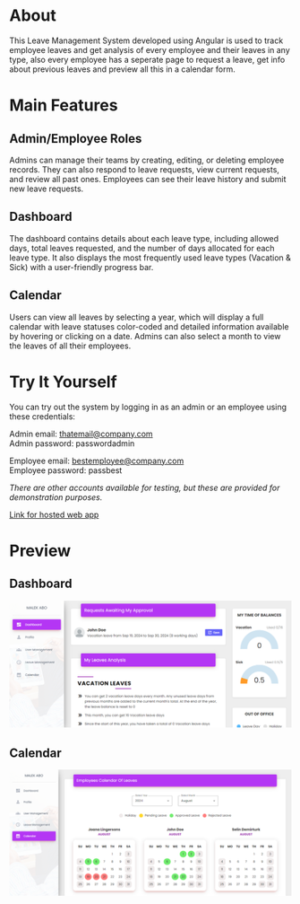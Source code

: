 # About
This Leave Management System developed using Angular is used to track employee leaves and get analysis of every employee and their leaves in any type, also every employee has a seperate page to request a leave, get info about previous leaves and preview all this in a calendar form.



  
     
# Main Features
## Admin/Employee Roles
Admins can manage their teams by creating, editing, or deleting employee records. They can also respond to leave requests, view current requests, and review all past ones. Employees can see their leave history and submit new leave requests.

## Dashboard
The dashboard contains details about each leave type, including allowed days, total leaves requested, and the number of days allocated for each leave type. It also displays the most frequently used leave types (Vacation & Sick) with a user-friendly progress bar.

## Calendar
Users can view all leaves by selecting a year, which will display a full calendar with leave statuses color-coded and detailed information available by hovering or clicking on a date. Admins can also select a month to view the leaves of all their employees.

# Try It Yourself
You can try out the system by logging in as an admin or an employee using these credentials:<br>

Admin email: thatemail@company.com<br>
Admin password: passwordadmin<br>

Employee email: bestemployee@company.com<br>
Employee password: passbest<br>

_There are other accounts available for testing, but these are provided for demonstration purposes._

[Link for hosted web app](https://leave-management-a3f46.web.app/)

# Preview
## Dashboard
![alt text](https://github.com/Malekabo123/leave-management-system-ng/blob/main/public/Screenshot%202024-08-02%20100555.png?raw=true)

## Calendar
![alt text](https://github.com/Malekabo123/leave-management-system-ng/blob/main/public/Screenshot%202024-08-02%20100631.png?raw=true)
